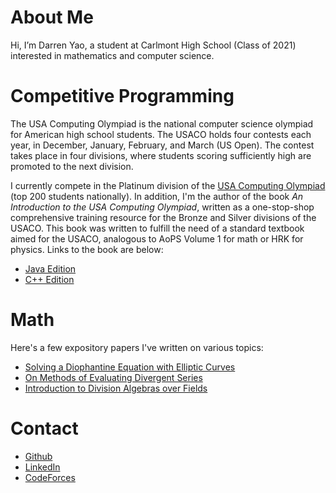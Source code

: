 # About Me

Hi, I’m Darren Yao, a student at Carlmont High School (Class of 2021) interested in mathematics and computer science.

# Competitive Programming
The USA Computing Olympiad is the national computer science olympiad for American high school students. The USACO holds four contests each year, in December, January, February, and March (US Open). The contest takes place in four divisions, where students scoring sufficiently high are promoted to the next division. 

I currently compete in the Platinum division of the [USA Computing Olympiad](http://usaco.org) (top 200 students nationally). In addition, I'm the author of the book _An Introduction to the USA Computing Olympiad_, written as a one-stop-shop comprehensive training resource for the Bronze and Silver divisions of the USACO. This book was written to fulfill the need of a standard textbook aimed for the USACO, analogous to AoPS Volume 1 for math or HRK for physics. Links to the book are below:

- [Java Edition](http://darrenyao.com/usacobook/java.pdf)
- [C++ Edition](http://darrenyao.com/usacobook/cpp.pdf)

# Math

Here's a few expository papers I've written on various topics:

- [Solving a Diophantine Equation with Elliptic Curves](http://darrenyao.com/expository-papers/diophantineec.pdf)
- [On Methods of Evaluating Divergent Series](http://darrenyao.com/expository-papers/div_series.pdf)
- [Introduction to Division Algebras over Fields](http://darrenyao.com/expository-papers/intro_alg_field.pdf)

# Contact

- [Github](https://github.com/darren-yao)
- [LinkedIn](https://www.linkedin.com/in/darren-yao-707b61195/)
- [CodeForces](https://codeforces.com/profile/darren_yao)


